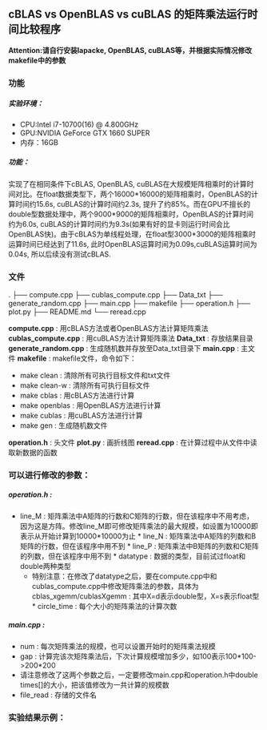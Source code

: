 ## cBLAS vs OpenBLAS vs cuBLAS 的矩阵乘法运行时间比较程序

**Attention:请自行安装lapacke, OpenBLAS, cuBLAS等，并根据实际情况修改makefile中的参数**

### 功能

##### 实验环境：
* CPU:Intel i7-10700(16) @ 4.800GHz
* GPU:NVIDIA GeForce GTX 1660 SUPER
* 内存：16GB

##### 功能：
实现了在相同条件下cBLAS, OpenBLAS, cuBLAS在大规模矩阵相乘时的计算时间对比。在float数据类型下，两个16000\*16000的矩阵相乘时，OpenBLAS的计算时间约15.6s, cuBLAS的计算时间约2.3s, 提升了约85%。而在GPU不擅长的double型数据处理中，两个9000\*9000的矩阵相乘时，OpenBLAS的计算时间约为6.0s, cuBLAS的计算时间约为9.3s(如果有好的显卡则运行时间会比OpenBLAS快)。由于cBLAS为单线程处理，在float型3000\*3000的矩阵相乘时运算时间已经达到了11.6s, 此时OpenBLAS运算时间为0.09s,cuBLAS运算时间为0.04s, 所以后续没有测试cBLAS.

### 文件

.
├── compute.cpp
├── cublas_compute.cpp
├── Data_txt
├── generate_random.cpp
├── main.cpp
├── makefile
├── operation.h
├── plot.py
├── README.md
└── reread.cpp

**compute.cpp** : 用cBLAS方法或者OpenBLAS方法计算矩阵乘法
**cublas_compute.cpp** : 用cuBLAS方法计算矩阵乘法
**Data_txt** : 存放结果目录
**generate_random.cpp** : 生成随机数并存放至Data_txt目录下
**main.cpp** : 主文件
**makefile** : makefile文件，命令如下：
* make clean : 清除所有可执行目标文件和txt文件
* make clean-w : 清除所有可执行目标文件
* make cblas : 用cBLAS方法进行计算
* make openblas : 用OpenBLAS方法进行计算
* make cublas : 用cuBLAS方法进行计算
* make gen : 生成随机数文件
  
**operation.h** : 头文件
**plot.py** : 画折线图
**reread.cpp** : 在计算过程中从文件中读取新数据的函数

### 可以进行修改的参数：

##### operation.h : 
   * line_M : 矩阵乘法中A矩阵的行数和C矩阵的行数，但在该程序中不用考虑，因为这是方阵。修改line_M即可修改矩阵乘法的最大规模，如设置为10000即表示从开始计算到10000*10000为止
	* line_N : 矩阵乘法中A矩阵的列数和B矩阵的行数，但在该程序中用不到
	* line_P : 矩阵乘法中B矩阵的列数和C矩阵的列数，但在该程序中用不到
	* datatype : 数据的类型，目前试过float和double两种类型
		* 特别注意：在修改了datatype之后，要在compute.cpp中和cublas_compute.cpp中修改矩阵乘法的参数，具体为cblas_xgemm/cublasXgemm : 其中X=d表示double型，X=s表示float型
	* circle_time : 每个大小的矩阵乘法的计算次数
  
##### main.cpp :
* num : 每次矩阵乘法的规模，也可以设置开始时的矩阵乘法规模
* gap : 计算完该次矩阵乘法后，下次计算规模增加多少，如100表示100\*100->200\*200
* 请注意修改了这两个参数之后，一定要修改main.cpp和operation.h中double times[]的大小，把该值修改为一共计算的规模数
* file_read : 存储的文件名

### 实验结果示例：

	

